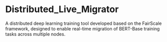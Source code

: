 # Distributed_Live_Migrator
A distributed deep learning training tool developed based on the FairScale framework, designed to enable real-time migration of BERT-Base training tasks across multiple nodes.
